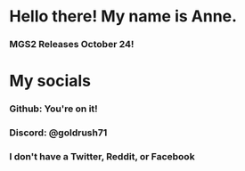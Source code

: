 # Hello there! My name is Anne.
### MGS2 Releases October 24!



# My socials
### Github: You're on it!
### Discord: @goldrush71
### **I don't have a Twitter, Reddit, or Facebook**
